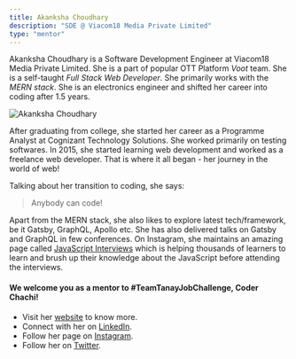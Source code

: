 ```yaml
---
title: Akanksha Choudhary
description: "SDE @ Viacom18 Media Private Limited"
type: "mentor"
---
```


Akanksha Choudhary is a Software Development Engineer at Viacom18 Media Private Limited. She is a part of popular OTT Platform _Voot_ team. She is a self-taught *Full Stack Web Developer*. She primarily works with the *MERN stack*. She is an electronics engineer and shifted her career into coding after 1.5 years.

![Akanksha Choudhary](https://github.com/tanaypratap/teamtanay.jobchallenge.dev/blob/master/content/mentors_images/akanksha_choudhary.jpeg)

After graduating from college, she started her career as a Programme Analyst at Cognizant Technology Solutions. She worked primarily on testing softwares. In 2015, she started learning web development and worked as a freelance web developer. That is where it all began  - her journey in the world of web!

Talking about her transition to coding, she says: 
> Anybody can code!

Apart from the MERN stack, she also likes to explore latest tech/framework, be it Gatsby, GraphQL, Apollo etc. She has also delivered talks on Gatsby and GraphQL in few conferences. On Instagram, she maintains an amazing page called [JavaScript Interviews](https://instagram.com/javascript_interviews) which is helping thousands of learners to learn and brush up their knowledge about the JavaScript before attending the interviews.

#### We welcome you as a mentor to #TeamTanayJobChallenge, Coder Chachi!

- Visit her [website](https://coderchachi.com) to know more.
- Connect with her on [LinkedIn](https://in.linkedin.com/in/akankshachoudhary).
- Follow her page on [Instagram](https://www.instagram.com/javascript_interviews/).
- Follow her on [Twitter](https://twitter.com/ch_akanksha).


 